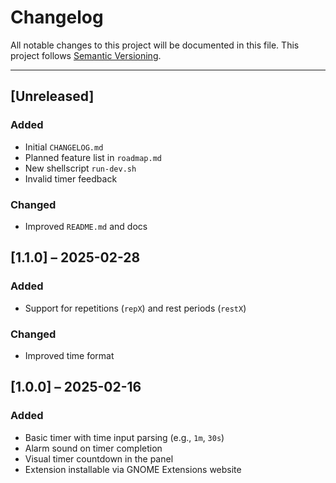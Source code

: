 # Changelog

All notable changes to this project will be documented in this file.
This project follows [Semantic Versioning](https://semver.org/).

---

## [Unreleased]
### Added
- Initial `CHANGELOG.md`
- Planned feature list in `roadmap.md`
- New shellscript `run-dev.sh`
- Invalid timer feedback

### Changed
- Improved `README.md` and docs

## [1.1.0] – 2025-02-28
### Added
- Support for repetitions (`repX`) and rest periods (`restX`)

### Changed
- Improved time format

## [1.0.0] – 2025-02-16
### Added
- Basic timer with time input parsing (e.g., `1m`, `30s`)
- Alarm sound on timer completion
- Visual timer countdown in the panel
- Extension installable via GNOME Extensions website
